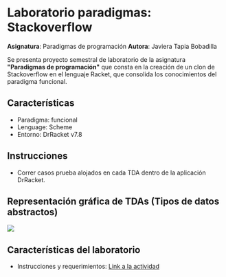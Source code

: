 # Laboratorio paradigmas: Stackoverflow

**Asignatura**: Paradigmas de programación
**Autora**: Javiera Tapia Bobadilla


Se presenta proyecto semestral de laboratorio de la asignatura **"Paradigmas de programación"** que consta en la creación de un clon de Stackoverflow en el lenguaje Racket, que consolida los conocimientos del paradigma funcional.


## Características

- Paradigma: funcional
- Lenguage: Scheme
- Entorno: DrRacket v7.8


## Instrucciones

- Correr casos prueba alojados en cada TDA dentro de la aplicación DrRacket.


## Representación gráfica de TDAs (Tipos de datos abstractos)

![](https://github.com/Javieratapiab/laboratorio-paradigmas-stackoverflow/blob/main/representacion-grafica-tdas.png)


## Características del laboratorio

- Instrucciones y requerimientos: [Link a la actividad](https://docs.google.com/document/d/1TwFzL2nr5yJ24qKY3V4Z-iSBFnZuGbB_tgJ2ov_UtJs)
